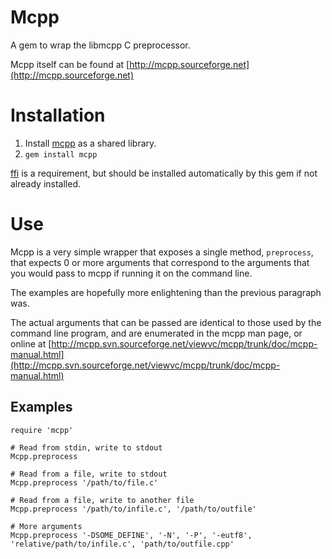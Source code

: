 Mcpp
====

A gem to wrap the libmcpp C preprocessor.

Mcpp itself can be found at [http://mcpp.sourceforge.net](http://mcpp.sourceforge.net)

Installation
============

1. Install [mcpp](http://mcpp.sourceforge.net) as a shared library.
1. `gem install mcpp`

[ffi](https://github.com/ffi/ffi) is a requirement, but should be installed
automatically by this gem if not already installed.

Use
===

Mcpp is a very simple wrapper that exposes a single method, `preprocess`,
that expects 0 or more arguments that correspond to the arguments that
you would pass to mcpp if running it on the command line.

The examples are hopefully more enlightening than the previous paragraph was.

The actual arguments that can be passed are identical to those used by the
command line program, and are enumerated in the mcpp man page, or online at
[http://mcpp.svn.sourceforge.net/viewvc/mcpp/trunk/doc/mcpp-manual.html](http://mcpp.svn.sourceforge.net/viewvc/mcpp/trunk/doc/mcpp-manual.html)

Examples
--------

    require 'mcpp'

    # Read from stdin, write to stdout
    Mcpp.preprocess

    # Read from a file, write to stdout
    Mcpp.preprocess '/path/to/file.c' 

    # Read from a file, write to another file
    Mcpp.preprocess '/path/to/infile.c', '/path/to/outfile'

    # More arguments
    Mcpp.preprocess '-DSOME_DEFINE', '-N', '-P', '-eutf8', 'relative/path/to/infile.c', 'path/to/outfile.cpp'
